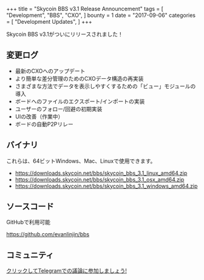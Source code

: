 +++
title = "Skycoin BBS v3.1 Release Announcement"
tags = [
    "Development",
    "BBS",
    "CXO",
]
bounty = 1
date = "2017-09-06"
categories = [
    "Development Updates",
]
+++

Skycoin BBS v3.1がついにリリースされました！

## 変更ログ

- 最新のCXOへのアップデート
- より簡単な差分管理のためのCXOデータ構造の再実装
- さまざまな方法でデータを表示しやすくするための「ビュー」モジュールの導入
- ボードへのファイルのエクスポート/インポートの実装
- ユーザーのフォロー/回避の初期実装
- UIの改善（作業中）
- ボードの自動P2Pリレー


## バイナリ

これらは、64ビットWindows、Mac、Linuxで使用できます。

- https://downloads.skycoin.net/bbs/skycoin_bbs_3.1_linux_amd64.zip
- https://downloads.skycoin.net/bbs/skycoin_bbs_3.1_osx_amd64.zip
- https://downloads.skycoin.net/bbs/skycoin_bbs_3.1_windows_amd64.zip

## ソースコード

GitHubで利用可能

https://github.com/evanlinjin/bbs

## コミュニティ

[クリックしてTelegramでの議論に参加しましょう!](https://t.me/skycoinbbs)
